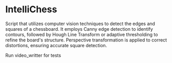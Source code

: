 # IntelliChess
Script that utilizes computer vision techniques to detect the edges and squares of a chessboard. It employs Canny edge detection to identify contours, followed by Hough Line Transform or adaptive thresholding to refine the board's structure. Perspective transformation is applied to correct distortions, ensuring accurate square detection.

Run video_writter for tests
